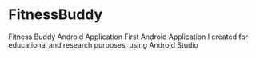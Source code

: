# FitnessBuddy
Fitness Buddy Android Application
First Android Application I created for educational and research purposes, using Android Studio
